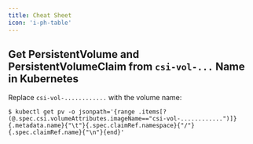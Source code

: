 ```yaml
---
title: Cheat Sheet
icon: 'i-ph-table'
---
```


## Get PersistentVolume and PersistentVolumeClaim from `csi-vol-...` Name in Kubernetes

Replace `csi-vol-............` with the volume name:

```console
$ kubectl get pv -o jsonpath='{range .items[?(@.spec.csi.volumeAttributes.imageName=="csi-vol-............")]}{.metadata.name}{"\t"}{.spec.claimRef.namespace}{"/"}{.spec.claimRef.name}{"\n"}{end}'
```
